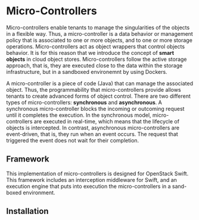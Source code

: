 # Micro-Controllers
Micro-controllers enable tenants to manage the singularities of the objects in a flexible way. Thus, a micro-controller is a data behavior or management policy that is associated to one or more objects, and to one or more storage operations.
Micro-controllers act as object wrappers that control objects behavior. It is for this reason that we introduce the concept of **smart objects** in cloud object stores.
Micro-controllers follow the active storage approach, that is, they are executed close to the data within the storage infrastructure, but in a sandboxed environemnt by using Dockers.

A micro-controller is a piece of code (Java) that can manage the associated object. Thus, the programmability that micro-controllers provide allows tenants to create advanced forms of object control. There are two different types of micro-controllers: **synchronous** and **asynchronous**. A synchronous micro-controller blocks the incoming or outcoming request until it completes the execution. In the synchronous model, micro-controllers are executed in real-time, which means that the lifecycle of objects is intercepted. In contrast, asynchronous micro-controllers are event-driven, that is, they run when an event occurs. The request that triggered the event does not wait for their completion.

## Framework
This implementation of micro-controllers is designed for OpenStack Swift. This framework includes an interception middleware for Swift, and an execution engine that puts into execution the micro-controllers in a sand-boxed environment.

## Installation